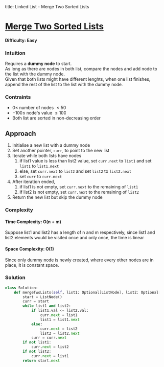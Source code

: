 <frontmatter>
  title: Linked List - Merge Two Sorted Lists
</frontmatter>

# [Merge Two Sorted Lists](https://leetcode.com/problems/merge-two-sorted-lists/)
#### Difficulty: Easy

### Intuition
Requires a **dummy node** to start.<br>
As long as there are nodes in both list, compare the nodes and add node to the list with the dummy node.<br>
Given that both lists might have different lenghts, when one list finishes, append the rest of the list to the list with the dummy node.

### Contraints
- $0\leqslant$ number of nodes $\leqslant 50$ 
- $-100\leqslant$ node's value $\leqslant 100$ 
- Both list are sorted in non-decreasing order
 
## Approach
1. Initialise a new list with a dummy node
2. Set another pointer, `curr`, to point to the new list
3. Iterate while both lists have nodes
    1. if list1 value is less than list2 value, set `curr.next` to `list1` and set `list1` to `list1.next`
    2. else, set `curr.next` to `list2` and set `list2` to `list2.next`
    3. set `curr` to `curr.next`
4. After iteration ended,
    1. if list1 is not empty, set `curr.next` to the remaining of `list1`
    2. if list2 is not empty, set `curr.next` to the remaining of `list2`
5. Return the new list but skip the dummy node

### Complexity
#### Time Complexity: O(n + m)
Suppose list1 and list2 has a length of n and m respectively, since list1 and list2 elements would be visited once and only once, the time is linear
#### Space Complexity: O(1)
Since only dummy node is newly created, where every other nodes are in place, it is constant space.
### Solution
<panel header="Don't cheat yourself" type="dark">

```python
class Solution:
    def mergeTwoLists(self, list1: Optional[ListNode], list2: Optional[ListNode]) -> Optional[ListNode]:
        start = ListNode()
        curr = start
        while list1 and list2:
            if list1.val <= list2.val:
                curr.next = list1
                list1 = list1.next
            else:
                curr.next = list2
                list2 = list2.next
            curr = curr.next
        if not list1:
            curr.next = list2
        if not list2:
            curr.next = list1
        return start.next
```
</panel>
